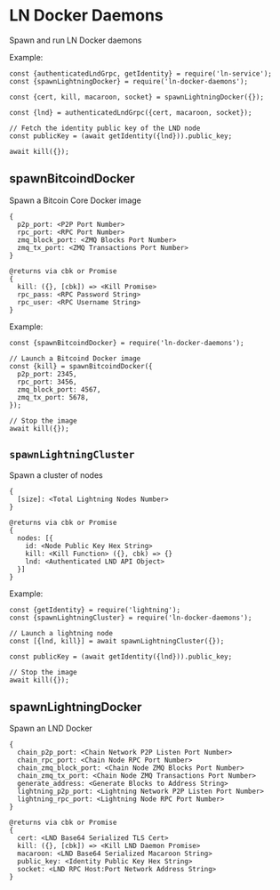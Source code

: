# LN Docker Daemons

Spawn and run LN Docker daemons

Example:

```node
const {authenticatedLndGrpc, getIdentity} = require('ln-service');
const {spawnLightningDocker} = require('ln-docker-daemons');

const {cert, kill, macaroon, socket} = spawnLightningDocker({});

const {lnd} = authenticatedLndGrpc({cert, macaroon, socket});

// Fetch the identity public key of the LND node
const publicKey = (await getIdentity({lnd})).public_key;

await kill({});
```

## spawnBitcoindDocker

Spawn a Bitcoin Core Docker image

    {
      p2p_port: <P2P Port Number>
      rpc_port: <RPC Port Number>
      zmq_block_port: <ZMQ Blocks Port Number>
      zmq_tx_port: <ZMQ Transactions Port Number>
    }

    @returns via cbk or Promise
    {
      kill: ({}, [cbk]) => <Kill Promise>
      rpc_pass: <RPC Password String>
      rpc_user: <RPC Username String>
    }

Example:

```node
const {spawnBitcoindDocker} = require('ln-docker-daemons');

// Launch a Bitcoind Docker image
const {kill} = spawnBitcoindDocker({
  p2p_port: 2345,
  rpc_port: 3456,
  zmq_block_port: 4567,
  zmq_tx_port: 5678,
});

// Stop the image
await kill({});
```

## `spawnLightningCluster`

Spawn a cluster of nodes

    {
      [size]: <Total Lightning Nodes Number>
    }

    @returns via cbk or Promise
    {
      nodes: [{
        id: <Node Public Key Hex String>
        kill: <Kill Function> ({}, cbk) => {}
        lnd: <Authenticated LND API Object>
      }]
    }

Example:

```node
const {getIdentity} = require('lightning');
const {spawnLightningCluster} = require('ln-docker-daemons');

// Launch a lightning node
const [{lnd, kill}] = await spawnLightningCluster({});

const publicKey = (await getIdentity({lnd})).public_key;

// Stop the image
await kill({});
```

## spawnLightningDocker

Spawn an LND Docker

    {
      chain_p2p_port: <Chain Network P2P Listen Port Number>
      chain_rpc_port: <Chain Node RPC Port Number>
      chain_zmq_block_port: <Chain Node ZMQ Blocks Port Number>
      chain_zmq_tx_port: <Chain Node ZMQ Transactions Port Number>
      generate_address: <Generate Blocks to Address String>
      lightning_p2p_port: <Lightning Network P2P Listen Port Number>
      lightning_rpc_port: <Lightning Node RPC Port Number>
    }

    @returns via cbk or Promise
    {
      cert: <LND Base64 Serialized TLS Cert>
      kill: ({}, [cbk]) => <Kill LND Daemon Promise>
      macaroon: <LND Base64 Serialized Macaroon String>
      public_key: <Identity Public Key Hex String>
      socket: <LND RPC Host:Port Network Address String>
    }
